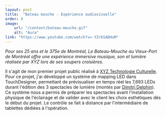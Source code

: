 ```yaml
---
layout: post
title:  "Bateau mouche - Expérience audiovisuelle"
order: 0
image:
    url: "/content/bateau-mouche.gif"
    alt: "Aura"
link: "https://www.youtube.com/watch?v=-YZrbSADHuM"
---
```


_Pour ses 25 ans et le 375e de Montréal, Le Bateau-Mouche au Vieux-Port de Montréal offre une expérience immersive musique, son et lumière réalisée par XYZ lors de ses soupers croisières._  

Il s'agit de mon premier projet public réalisé à [XYZ Technologie Culturelle](http://xyz-tc.ca). Pour ce projet, j'ai développé un système de mapping LED dans TouchDesigner, permettant de prévisualiser en temps réel les 7,693 LEDs durant l'édition des 3 spectacles de lumière (montés par [Dimitri Delphin](http://dimitridelphin.com)). Ce système nous a permis de préparer les spectacles avant l'installation physique de l'éclairage et de valider avec le client les choix esthétiques dès le début du projet. Le contrôle se fait à distance par l'intermédiaire de tablettes dédiées à l'opération.  